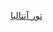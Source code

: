 <a href="http://lasttours.net/subcategory/تور-ترکیه/تور-آنتالیا/page/1/تور-آنتالیا">تور آنتالیا</a>
